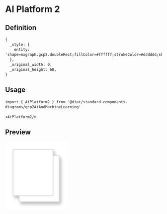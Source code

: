 # AI Platform 2

## Definition

```
{
  _style: { 
    entity: 'shape=mxgraph.gcp2.doubleRect;fillColor=#ffffff;strokeColor=#dddddd;shadow=1;strokeWidth=1;rounded=1;absoluteArcSize=1;arcSize=2;',
  },
  _original_width: 0,
  _original_height: 68,
}
```

## Usage

```
import { AiPlatform2 } from '@diac/standard-components-diagrams/gcp2AiAndMachineLearning'

<AiPlatform2/>
```

## Preview

<img src="./ai-platform-2.png" width="200"/>
